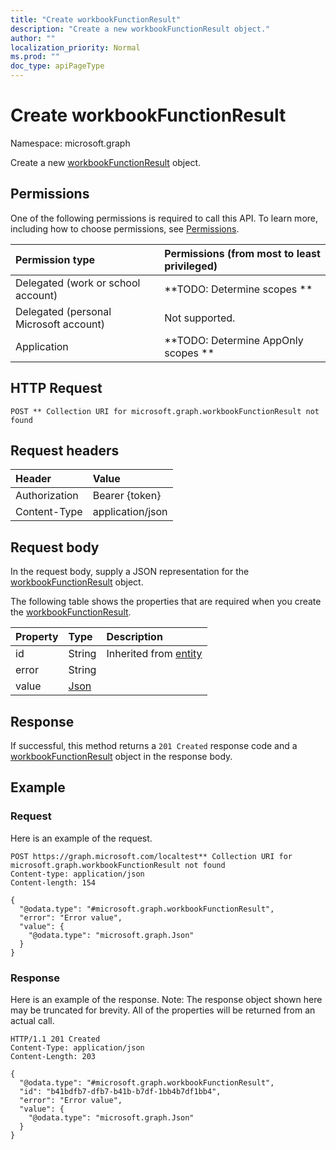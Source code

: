 ```yaml
---
title: "Create workbookFunctionResult"
description: "Create a new workbookFunctionResult object."
author: ""
localization_priority: Normal
ms.prod: ""
doc_type: apiPageType
---
```


# Create workbookFunctionResult

Namespace: microsoft.graph

Create a new [workbookFunctionResult](../resources/workbookfunctionresult.md) object.

## Permissions
One of the following permissions is required to call this API. To learn more, including how to choose permissions, see [Permissions](/concepts/permissions-reference.md).

|Permission type|Permissions (from most to least privileged)|
|:---|:---|
|Delegated (work or school account)|**TODO: Determine scopes **|
|Delegated (personal Microsoft account)|Not supported.|
|Application|**TODO: Determine AppOnly scopes **|

## HTTP Request
<!-- {
  "blockType": "ignored"
}
-->
``` http
POST ** Collection URI for microsoft.graph.workbookFunctionResult not found
```

## Request headers
|Header|Value|
|:---|:---|
|Authorization|Bearer {token}|
|Content-Type|application/json|

## Request body
In the request body, supply a JSON representation for the [workbookFunctionResult](../resources/workbookfunctionresult.md) object.

The following table shows the properties that are required when you create the [workbookFunctionResult](../resources/workbookfunctionresult.md).

|Property|Type|Description|
|:---|:---|:---|
|id|String| Inherited from [entity](../resources/entity.md)|
|error|String||
|value|[Json](../resources/json.md)||



## Response
If successful, this method returns a `201 Created` response code and a [workbookFunctionResult](../resources/workbookfunctionresult.md) object in the response body.

## Example

### Request
Here is an example of the request.
<!-- {
  "blockType": "request",
  "name": "create_workbookfunctionresult_from_"
}
-->
``` http
POST https://graph.microsoft.com/localtest** Collection URI for microsoft.graph.workbookFunctionResult not found
Content-type: application/json
Content-length: 154

{
  "@odata.type": "#microsoft.graph.workbookFunctionResult",
  "error": "Error value",
  "value": {
    "@odata.type": "microsoft.graph.Json"
  }
}
```

### Response
Here is an example of the response. Note: The response object shown here may be truncated for brevity. All of the properties will be returned from an actual call.
<!-- {
  "blockType": "response",
  "truncated": true,
  "@odata.type": "microsoft.graph.workbookfunctionresult"
}
-->
``` http
HTTP/1.1 201 Created
Content-Type: application/json
Content-Length: 203

{
  "@odata.type": "#microsoft.graph.workbookFunctionResult",
  "id": "b41bdfb7-dfb7-b41b-b7df-1bb4b7df1bb4",
  "error": "Error value",
  "value": {
    "@odata.type": "microsoft.graph.Json"
  }
}
```

